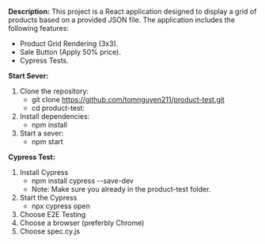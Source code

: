 **Description:**
This project is a React application designed to display a grid of products based on a provided JSON file. The application includes the following features:
- Product Grid Rendering (3x3).
- Sale Button (Apply 50% price).
- Cypress Tests.

**Start Sever:**
1. Clone the repository:
   - git clone https://github.com/tomnguyen211/product-test.git
   - cd product-test:
2. Install dependencies:
   - npm install
3. Start a sever:
   - npm start


**Cypress Test:**
1. Install Cypress
   - npm install cypress --save-dev
   - Note: Make sure you already in the product-test folder.
2. Start the Cypress
   - npx cypress open
3. Choose E2E Testing
4. Choose a browser (preferbly Chrome)
5. Choose spec.cy.js

     


